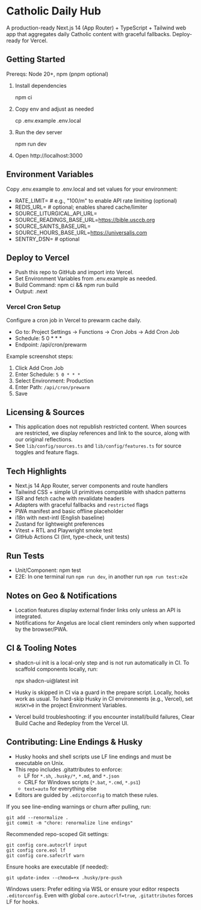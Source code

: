 # Catholic Daily Hub

A production-ready Next.js 14 (App Router) + TypeScript + Tailwind web app that aggregates daily Catholic content with graceful fallbacks. Deploy-ready for Vercel.

## Getting Started

Prereqs: Node 20+, npm (pnpm optional)

1. Install dependencies

   npm ci

2. Copy env and adjust as needed

   cp .env.example .env.local

3. Run the dev server

   npm run dev

4. Open http://localhost:3000

## Environment Variables

Copy .env.example to .env.local and set values for your environment:

- RATE_LIMIT=          # e.g., "100/m" to enable API rate limiting (optional)
- REDIS_URL=           # optional; enables shared cache/limiter
- SOURCE_LITURGICAL_API_URL=
- SOURCE_READINGS_BASE_URL=https://bible.usccb.org
- SOURCE_SAINTS_BASE_URL=
- SOURCE_HOURS_BASE_URL=https://universalis.com
- SENTRY_DSN=          # optional

## Deploy to Vercel

- Push this repo to GitHub and import into Vercel.
- Set Environment Variables from .env.example as needed.
- Build Command: npm ci && npm run build
- Output: .next

### Vercel Cron Setup

Configure a cron job in Vercel to prewarm cache daily.

- Go to: Project Settings → Functions → Cron Jobs → Add Cron Job
- Schedule: 5 0 * * *
- Endpoint: /api/cron/prewarm

Example screenshot steps:
1. Click Add Cron Job
2. Enter Schedule: `5 0 * * *`
3. Select Environment: Production
4. Enter Path: `/api/cron/prewarm`
5. Save

## Licensing & Sources

- This application does not republish restricted content. When sources are restricted, we display references and link to the source, along with our original reflections.
- See `lib/config/sources.ts` and `lib/config/features.ts` for source toggles and feature flags.

## Tech Highlights

- Next.js 14 App Router, server components and route handlers
- Tailwind CSS + simple UI primitives compatible with shadcn patterns
- ISR and fetch cache with revalidate headers
- Adapters with graceful fallbacks and `restricted` flags
- PWA manifest and basic offline placeholder
- i18n with next-intl (English baseline)
- Zustand for lightweight preferences
- Vitest + RTL and Playwright smoke test
- GitHub Actions CI (lint, type-check, unit tests)

## Run Tests

- Unit/Component: npm test
- E2E: In one terminal run `npm run dev`, in another run `npm run test:e2e`

## Notes on Geo & Notifications

- Location features display external finder links only unless an API is integrated.
- Notifications for Angelus are local client reminders only when supported by the browser/PWA.


## CI & Tooling Notes

- shadcn-ui init is a local-only step and is not run automatically in CI. To scaffold components locally, run:

  npx shadcn-ui@latest init

- Husky is skipped in CI via a guard in the prepare script. Locally, hooks work as usual. To hard-skip Husky in CI environments (e.g., Vercel), set `HUSKY=0` in the project Environment Variables.
- Vercel build troubleshooting: if you encounter install/build failures, Clear Build Cache and Redeploy from the Vercel UI.


## Contributing: Line Endings & Husky

- Husky hooks and shell scripts use LF line endings and must be executable on Unix.
- This repo includes .gitattributes to enforce:
  - LF for `*.sh`, `.husky/*`, `*.md`, and `*.json`
  - CRLF for Windows scripts (`*.bat`, `*.cmd`, `*.ps1`)
  - `text=auto` for everything else
- Editors are guided by `.editorconfig` to match these rules.

If you see line-ending warnings or churn after pulling, run:

```
git add --renormalize .
git commit -m "chore: renormalize line endings"
```

Recommended repo-scoped Git settings:

```
git config core.autocrlf input
git config core.eol lf
git config core.safecrlf warn
```

Ensure hooks are executable (if needed):

```
git update-index --chmod=+x .husky/pre-push
```

Windows users: Prefer editing via WSL or ensure your editor respects `.editorconfig`. Even with global `core.autocrlf=true`, `.gitattributes` forces LF for hooks.

